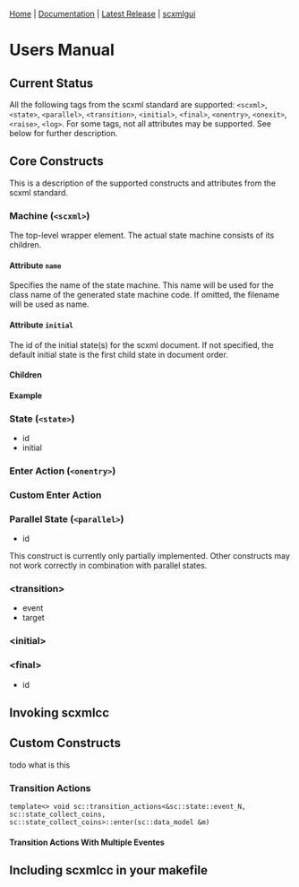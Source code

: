 [Home](https://github.com/jp-embedded/scxmlcc) | [Documentation](index.md) | [Latest Release](https://github.com/jp-embedded/scxmlcc/releases) | [scxmlgui](https://github.com/fmorbini/scxmlgui/)
# Users Manual
## Current Status
All the following tags from the scxml standard are supported: `<scxml>`, `<state>`, `<parallel>`, `<transition>`, `<initial>`, `<final>`, `<onentry>`, `<onexit>`, `<raise>`, `<log>`. For some tags, not all attributes may be supported. See below for further description.
  
## Core Constructs
This is a description of the supported constructs and attributes from the scxml standard.
### Machine (`<scxml>`)
The top-level wrapper element. The actual state machine consists of its children.

#### Attribute `name`
Specifies the name of the state machine. This name will be used for the class name of the generated state machine code. If omitted, the filename will be used as name.

#### Attribute `initial`
The id of the initial state(s) for the scxml document. If not specified, the default initial state is the first child state in document order.

#### Children

#### Example


### State (`<state>`)
- id
- initial

### Enter Action (`<onentry>`)

### Custom Enter Action

### Parallel State (`<parallel>`)
- id


This construct is currently only partially implemented. Other constructs may not work correctly in combination with parallel states.
### \<transition\>
- event
- target

### \<initial\>
### \<final\>
- id


## Invoking scxmlcc
## Custom Constructs
todo what is this
### Transition Actions
```
template<> void sc::transition_actions<&sc::state::event_N, sc::state_collect_coins, sc::state_collect_coins>::enter(sc::data_model &m)	
```
#### Transition Actions With Multiple Eventes
## Including scxmlcc in your makefile

